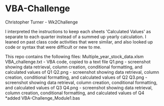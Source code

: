 # VBA-Challenge
Christopher Turner - Wk2Challenge

I interpreted the instructions to keep each sheets 'Calculated Values' as separate to each quarter instead of a summed up yearly calculation. I leaned on past class code activities that were similar, and also looked up code or syntax that were difficult or new to me.

This repo contains the following files:
Multiple_year_stock_data.xlsm
VBA_challenge.txt - VBA code, copied to a text file
Q1.png - screenshot showing data retrieval, column creation, conditional formatting, and calculated values of Q1
Q2.png - screenshot showing data retrieval, column creation, conditional formatting, and calculated values of Q2
Q3.png - screenshot showing data retrieval, column creation, conditional formatting, and calculated values of Q3
Q4.png - screenshot showing data retrieval, column creation, conditional formatting, and calculated values of Q4
*added VBA-Challenge_Module1.bas
